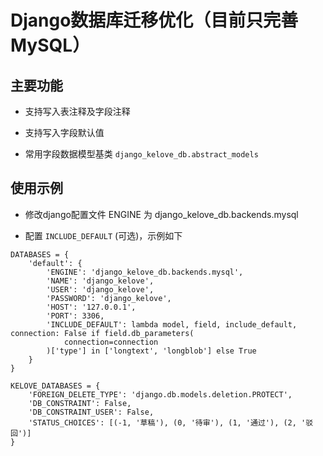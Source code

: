 # Django数据库迁移优化（目前只完善MySQL）

## 主要功能

+ 支持写入表注释及字段注释

+ 支持写入字段默认值

+ 常用字段数据模型基类 `django_kelove_db.abstract_models`

## 使用示例

+ 修改django配置文件 ENGINE 为 django_kelove_db.backends.mysql

+ 配置 `INCLUDE_DEFAULT` (可选)，示例如下

```
DATABASES = {
    'default': {
        'ENGINE': 'django_kelove_db.backends.mysql',
        'NAME': 'django_kelove',
        'USER': 'django_kelove',
        'PASSWORD': 'django_kelove',
        'HOST': '127.0.0.1',
        'PORT': 3306,
        'INCLUDE_DEFAULT': lambda model, field, include_default, connection: False if field.db_parameters(
            connection=connection
        )['type'] in ['longtext', 'longblob'] else True
    }
}

KELOVE_DATABASES = {
    'FOREIGN_DELETE_TYPE': 'django.db.models.deletion.PROTECT',
    'DB_CONSTRAINT': False,
    'DB_CONSTRAINT_USER': False,
    'STATUS_CHOICES': [(-1, '草稿'), (0, '待审'), (1, '通过'), (2, '驳回')]
}

```
